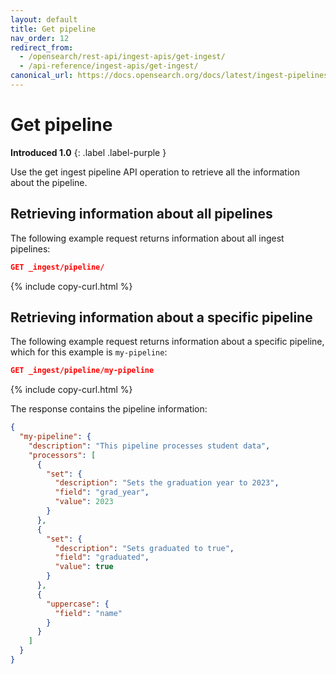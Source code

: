 ```yaml
---
layout: default
title: Get pipeline
nav_order: 12
redirect_from:
  - /opensearch/rest-api/ingest-apis/get-ingest/
  - /api-reference/ingest-apis/get-ingest/
canonical_url: https://docs.opensearch.org/docs/latest/ingest-pipelines/get-ingest/
---
```


# Get pipeline
**Introduced 1.0**
{: .label .label-purple }

Use the get ingest pipeline API operation to retrieve all the information about the pipeline.

## Retrieving information about all pipelines

The following example request returns information about all ingest pipelines:

```json
GET _ingest/pipeline/
```
{% include copy-curl.html %}

## Retrieving information about a specific pipeline

The following example request returns information about a specific pipeline, which for this example is `my-pipeline`: 

```json
GET _ingest/pipeline/my-pipeline
```
{% include copy-curl.html %}

The response contains the pipeline information:

```json
{
  "my-pipeline": {
    "description": "This pipeline processes student data",
    "processors": [
      {
        "set": {
          "description": "Sets the graduation year to 2023",
          "field": "grad_year",
          "value": 2023
        }
      },
      {
        "set": {
          "description": "Sets graduated to true",
          "field": "graduated",
          "value": true
        }
      },
      {
        "uppercase": {
          "field": "name"
        }
      }
    ]
  }
}
```

